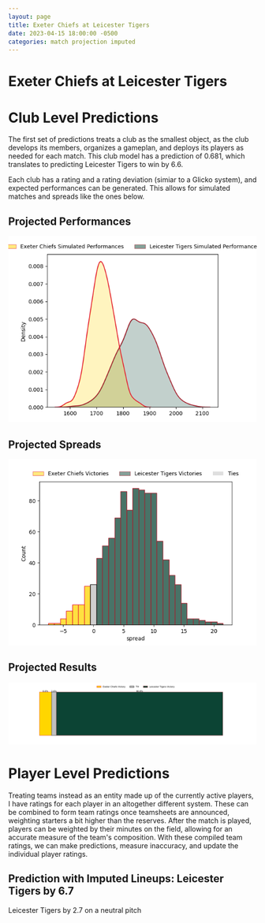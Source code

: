 ```yaml
---  
layout: page  
title: Exeter Chiefs at Leicester Tigers  
date: 2023-04-15 18:00:00 -0500  
categories: match projection imputed  
---
```

# Exeter Chiefs at Leicester Tigers

# Club Level Predictions


The first set of predictions treats a club as the smallest object, as the club develops its members, organizes a gameplan, and deploys its players as needed for each match. This club model has a prediction of 0.681, which translates to predicting Leicester Tigers to win by 6.6.

Each club has a rating and a rating deviation (simiar to a Glicko system), and expected performances can be generated. This allows for simulated matches and spreads like the ones below.
## Projected Performances


![Projected Performances](plots/performances_2023-04-15-LeicesterTigers-ExeterChiefs.png)
## Projected Spreads


![Projected Spreads](plots/spreads_2023-04-15-LeicesterTigers-ExeterChiefs.png)
## Projected Results


![Projected Results](plots/resultbar_2023-04-15-LeicesterTigers-ExeterChiefs.png)
# Player Level Predictions


Treating teams instead as an entity made up of the currently active players, I have ratings for each player in an altogether different system. These can be combined to form team ratings once teamsheets are announced, weighting starters a bit higher than the reserves. After the match is played, players can be weighted by their minutes on the field, allowing for an accurate measure of the team's composition. With these compiled team ratings, we can make predictions, measure inaccuracy, and update the individual player ratings.
## Prediction with Imputed Lineups: Leicester Tigers by 6.7


Leicester Tigers by 2.7 on a neutral pitch


